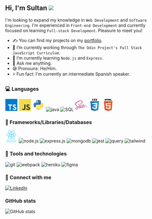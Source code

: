 ## Hi, I'm Sultan <img src="https://user-images.githubusercontent.com/1303154/88677602-1635ba80-d120-11ea-84d8-d263ba5fc3c0.gif" width="28px" />
I'm looking to expand my knowledge in `Web Development` and `Software Engineering`. I'm experienced in `Front-end Development` and currently focused on learning `Full-stack Development`. Pleasure to meet you!

- ✍ You can find my projects on my [portfolio](https://sultanbadri.github.io/).
- 🔭 I’m currently working through `The Odin Project's Full Stack JavaScript Curriculum`.
- 🌱 I’m currently learning `Node.js` and `Express`.
- 💬 Ask me anything.
- 😄 Pronouns: He/Him.
- ⚡ Fun fact: I'm currently an intermediate Spanish speaker. 

### 💻 Languages
<img src="https://raw.githubusercontent.com/devicons/devicon/master/icons/typescript/typescript-original.svg" alt="typescript" width="40" height="40"/> <img src="https://raw.githubusercontent.com/devicons/devicon/master/icons/javascript/javascript-original.svg" alt="javascript" width="40" height="40"/> <img src="https://raw.githubusercontent.com/devicons/devicon/master/icons/python/python-original.svg" alt="python" width="40" height="40"/> <img src="https://seeklogo.com/images/J/java-logo-7F8B35BAB3-seeklogo.com.png" alt="java" width="30" height="40"/> <img src="https://www.freeiconspng.com/thumbs/sql-server-icon-png/sql-server-icon-png-29.png" alt="SQL" width="30" height="40"/> <img src="https://raw.githubusercontent.com/devicons/devicon/master/icons/sass/sass-original.svg" alt="sass" width="40" height="40"/> <img src="https://raw.githubusercontent.com/devicons/devicon/master/icons/css3/css3-original-wordmark.svg" alt="css3" width="40" height="40"/> <img src="https://raw.githubusercontent.com/devicons/devicon/master/icons/html5/html5-original-wordmark.svg" alt="html5" width="40" height="40"/>

### 🧰 Frameworks/Libraries/Databases
<img src="https://raw.githubusercontent.com/devicons/devicon/master/icons/react/react-original-wordmark.svg" alt="react" width="40" height="40"/> <img src="https://cdn.worldvectorlogo.com/logos/nodejs-icon.svg" alt="node.js" width="40" height="40"/> <img src="https://symbols.getvecta.com/stencil_79/88_expressjs-icon.54bb6035d3.png" alt="express.js" width="40" height="40"/> <img src="https://res.cloudinary.com/startup-grind/image/upload/c_fill,dpr_2,f_auto,g_center,q_auto:good/v1/gcs/platform-data-mongodb/events/mon.png" alt="mongodb" width="40" height="40" /> <img src="https://miro.medium.com/max/512/1*3whjFY1CJUag-a3abRqyQA.png" alt="jest" width="40" height="40" /> <img src="https://cdn.iconscout.com/icon/free/png-256/jquery-7-1175152.png" alt="jquery" width="40" height="40" /> <img src="https://jarcasting.com/img/org_logos/t/a/tailwindlabs.png" alt="tailwind" width="40" height="40"/>

### 🔧 Tools and technologies
<img src="https://avatars3.githubusercontent.com/u/18133?s=200&v=4" alt="git" width="40" height="40" /> <img src="https://raw.githubusercontent.com/webpack/media/master/logo/icon-square-big.png" alt="webpack" width="40" height="40" /> <img src="https://cdn-icons-png.flaticon.com/512/873/873120.png" alt="heroku" width="40" height="40" /> <img src="https://i.pinimg.com/originals/a5/58/b4/a558b426cb8973523f37bbed94cf0f09.png" alt="figma" width="40" height="40" />

### 📱 Connect with me
<a href="https://www.linkedin.com/in/sultanbadri/"><img alt="LinkedIn" title="LinkedIn" height="32" width="32" src="https://raw.githubusercontent.com/peterthehan/peterthehan/master/assets/linkedin.svg"></a> 

### GitHub stats
![GitHub stats](https://github-readme-stats.vercel.app/api?username=SultanBadri&show_icons=true&theme=react&&hide_border=true)  
